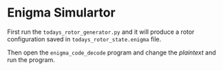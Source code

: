 # Enigma Simulartor
First run the `todays_rotor_generator.py` and it will produce a rotor configuration saved in `todays_rotor_state.enigma` file.

Then open the `enigma_code_decode` program and change the *plaintext* and run the program. 

